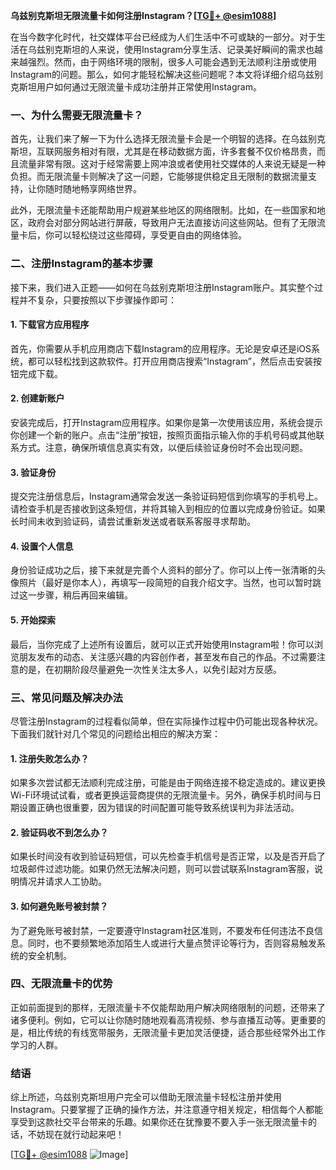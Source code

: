 **乌兹别克斯坦无限流量卡如何注册Instagram？[[TG💪+ @esim1088](https://t.me/s/esim1088)]**

在当今数字化时代，社交媒体平台已经成为人们生活中不可或缺的一部分。对于生活在乌兹别克斯坦的人来说，使用Instagram分享生活、记录美好瞬间的需求也越来越强烈。然而，由于网络环境的限制，很多人可能会遇到无法顺利注册或使用Instagram的问题。那么，如何才能轻松解决这些问题呢？本文将详细介绍乌兹别克斯坦用户如何通过无限流量卡成功注册并正常使用Instagram。

### 一、为什么需要无限流量卡？

首先，让我们来了解一下为什么选择无限流量卡会是一个明智的选择。在乌兹别克斯坦，互联网服务相对有限，尤其是在移动数据方面，许多套餐不仅价格昂贵，而且流量非常有限。这对于经常需要上网冲浪或者使用社交媒体的人来说无疑是一种负担。而无限流量卡则解决了这一问题，它能够提供稳定且无限制的数据流量支持，让你随时随地畅享网络世界。

此外，无限流量卡还能帮助用户规避某些地区的网络限制。比如，在一些国家和地区，政府会对部分网站进行屏蔽，导致用户无法直接访问这些网站。但有了无限流量卡后，你可以轻松绕过这些障碍，享受更自由的网络体验。

### 二、注册Instagram的基本步骤

接下来，我们进入正题——如何在乌兹别克斯坦注册Instagram账户。其实整个过程并不复杂，只要按照以下步骤操作即可：

#### 1. 下载官方应用程序

首先，你需要从手机应用商店下载Instagram的应用程序。无论是安卓还是iOS系统，都可以轻松找到这款软件。打开应用商店搜索“Instagram”，然后点击安装按钮完成下载。

#### 2. 创建新账户

安装完成后，打开Instagram应用程序。如果你是第一次使用该应用，系统会提示你创建一个新的账户。点击“注册”按钮，按照页面指示输入你的手机号码或其他联系方式。注意，确保所填信息真实有效，以便后续验证身份时不会出现问题。

#### 3. 验证身份

提交完注册信息后，Instagram通常会发送一条验证码短信到你填写的手机号上。请检查手机是否接收到这条短信，并将其输入到相应的位置以完成身份验证。如果长时间未收到验证码，请尝试重新发送或者联系客服寻求帮助。

#### 4. 设置个人信息

身份验证成功之后，接下来就是完善个人资料的部分了。你可以上传一张清晰的头像照片（最好是你本人），再填写一段简短的自我介绍文字。当然，也可以暂时跳过这一步骤，稍后再回来编辑。

#### 5. 开始探索

最后，当你完成了上述所有设置后，就可以正式开始使用Instagram啦！你可以浏览朋友发布的动态、关注感兴趣的内容创作者，甚至发布自己的作品。不过需要注意的是，在初期阶段尽量避免一次性关注太多人，以免引起对方反感。

### 三、常见问题及解决办法

尽管注册Instagram的过程看似简单，但在实际操作过程中仍可能出现各种状况。下面我们就针对几个常见的问题给出相应的解决方案：

#### 1. 注册失败怎么办？

如果多次尝试都无法顺利完成注册，可能是由于网络连接不稳定造成的。建议更换Wi-Fi环境试试看，或者更换运营商提供的无限流量卡。另外，确保手机时间与日期设置正确也很重要，因为错误的时间配置可能导致系统误判为非法活动。

#### 2. 验证码收不到怎么办？

如果长时间没有收到验证码短信，可以先检查手机信号是否正常，以及是否开启了垃圾邮件过滤功能。如果仍然无法解决问题，则可以尝试联系Instagram客服，说明情况并请求人工协助。

#### 3. 如何避免账号被封禁？

为了避免账号被封禁，一定要遵守Instagram社区准则，不要发布任何违法不良信息。同时，也不要频繁地添加陌生人或进行大量点赞评论等行为，否则容易触发系统的安全机制。

### 四、无限流量卡的优势

正如前面提到的那样，无限流量卡不仅能帮助用户解决网络限制的问题，还带来了诸多便利。例如，它可以让你随时随地观看高清视频、参与直播互动等。更重要的是，相比传统的有线宽带服务，无限流量卡更加灵活便捷，适合那些经常外出工作学习的人群。

### 结语

综上所述，乌兹别克斯坦用户完全可以借助无限流量卡轻松注册并使用Instagram。只要掌握了正确的操作方法，并注意遵守相关规定，相信每个人都能享受到这款社交平台带来的乐趣。如果你还在犹豫要不要入手一张无限流量卡的话，不妨现在就行动起来吧！

[[TG💪+ @esim1088](https://t.me/s/esim1088) ![Image](https://i.postimg.cc/4NQfJmqS/Snipaste-2025-05-13-00-14-12.png)]
